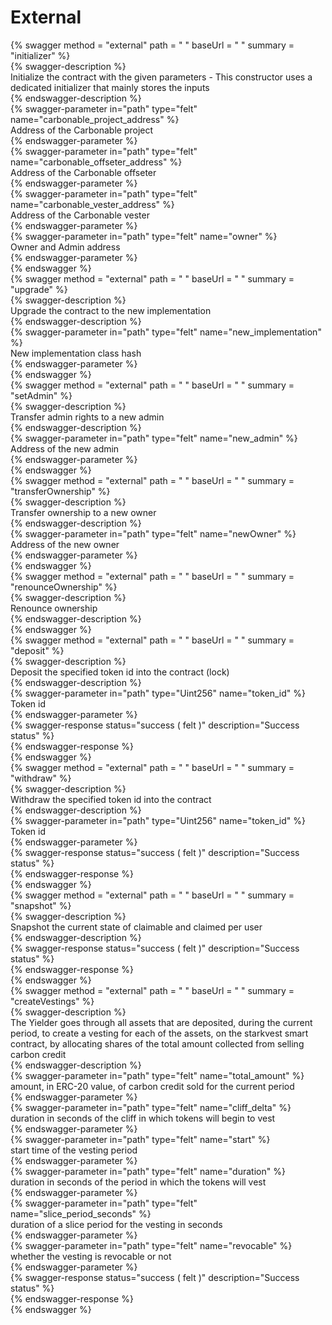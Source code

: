 
External
========
  
{% swagger method = "external" path = " " baseUrl = " " summary = "initializer" %}  
{% swagger-description %}  
Initialize the contract with the given parameters - This constructor uses a dedicated initializer that mainly stores the inputs  
{% endswagger-description %}  
{% swagger-parameter in="path" type="felt" name="carbonable_project_address" %}  
Address of the Carbonable project  
{% endswagger-parameter %}  
{% swagger-parameter in="path" type="felt" name="carbonable_offseter_address" %}  
Address of the Carbonable offseter  
{% endswagger-parameter %}  
{% swagger-parameter in="path" type="felt" name="carbonable_vester_address" %}  
Address of the Carbonable vester  
{% endswagger-parameter %}  
{% swagger-parameter in="path" type="felt" name="owner" %}  
Owner and Admin address  
{% endswagger-parameter %}  
{% endswagger %}  
{% swagger method = "external" path = " " baseUrl = " " summary = "upgrade" %}  
{% swagger-description %}  
Upgrade the contract to the new implementation  
{% endswagger-description %}  
{% swagger-parameter in="path" type="felt" name="new_implementation" %}  
New implementation class hash  
{% endswagger-parameter %}  
{% endswagger %}  
{% swagger method = "external" path = " " baseUrl = " " summary = "setAdmin" %}  
{% swagger-description %}  
Transfer admin rights to a new admin  
{% endswagger-description %}  
{% swagger-parameter in="path" type="felt" name="new_admin" %}  
Address of the new admin  
{% endswagger-parameter %}  
{% endswagger %}  
{% swagger method = "external" path = " " baseUrl = " " summary = "transferOwnership" %}  
{% swagger-description %}  
Transfer ownership to a new owner  
{% endswagger-description %}  
{% swagger-parameter in="path" type="felt" name="newOwner" %}  
Address of the new owner  
{% endswagger-parameter %}  
{% endswagger %}  
{% swagger method = "external" path = " " baseUrl = " " summary = "renounceOwnership" %}  
{% swagger-description %}  
Renounce ownership  
{% endswagger-description %}  
{% endswagger %}  
{% swagger method = "external" path = " " baseUrl = " " summary = "deposit" %}  
{% swagger-description %}  
Deposit the specified token id into the contract (lock)  
{% endswagger-description %}  
{% swagger-parameter in="path" type="Uint256" name="token_id" %}  
Token id  
{% endswagger-parameter %}  
{% swagger-response status="success ( felt )" description="Success status" %}  
{% endswagger-response %}  
{% endswagger %}  
{% swagger method = "external" path = " " baseUrl = " " summary = "withdraw" %}  
{% swagger-description %}  
Withdraw the specified token id into the contract  
{% endswagger-description %}  
{% swagger-parameter in="path" type="Uint256" name="token_id" %}  
Token id  
{% endswagger-parameter %}  
{% swagger-response status="success ( felt )" description="Success status" %}  
{% endswagger-response %}  
{% endswagger %}  
{% swagger method = "external" path = " " baseUrl = " " summary = "snapshot" %}  
{% swagger-description %}  
Snapshot the current state of claimable and claimed per user  
{% endswagger-description %}  
{% swagger-response status="success ( felt )" description="Success status" %}  
{% endswagger-response %}  
{% endswagger %}  
{% swagger method = "external" path = " " baseUrl = " " summary = "createVestings" %}  
{% swagger-description %}  
The Yielder goes through all assets that are deposited, during the current period, to create a vesting for each of the assets, on the starkvest smart contract, by allocating shares of the total amount collected from selling carbon credit  
{% endswagger-description %}  
{% swagger-parameter in="path" type="felt" name="total_amount" %}  
amount, in ERC-20 value, of carbon credit sold for the current period  
{% endswagger-parameter %}  
{% swagger-parameter in="path" type="felt" name="cliff_delta" %}  
duration in seconds of the cliff in which tokens will begin to vest  
{% endswagger-parameter %}  
{% swagger-parameter in="path" type="felt" name="start" %}  
start time of the vesting period  
{% endswagger-parameter %}  
{% swagger-parameter in="path" type="felt" name="duration" %}  
duration in seconds of the period in which the tokens will vest  
{% endswagger-parameter %}  
{% swagger-parameter in="path" type="felt" name="slice_period_seconds" %}  
duration of a slice period for the vesting in seconds  
{% endswagger-parameter %}  
{% swagger-parameter in="path" type="felt" name="revocable" %}  
whether the vesting is revocable or not  
{% endswagger-parameter %}  
{% swagger-response status="success ( felt )" description="Success status" %}  
{% endswagger-response %}  
{% endswagger %}